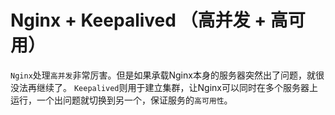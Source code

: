 # Nginx + Keepalived （高并发 + 高可用）

`Nginx`处理`高并发`非常厉害。但是如果承载Nginx本身的服务器突然出了问题，就很没法再继续了。
`Keepalived`则用于建立集群，让Nginx可以同时在多个服务器上运行，一个出问题就切换到另一个，保证服务的`高可用性`。

